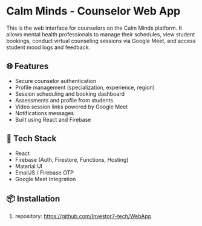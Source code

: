 # Calm Minds - Counselor Web App

This is the web interface for counselors on the Calm Minds platform. It allows mental health professionals to manage their schedules, view student bookings, conduct virtual counseling sessions via Google Meet, and access student mood logs and feedback.

## 🌐 Features

- Secure counselor authentication
- Profile management (specialization, experience, region)
- Session scheduling and booking dashboard
- Assessments and profile from students
- Video session links powered by Google Meet
- Notifications messages
- Built using React and Firebase

## 🔧 Tech Stack

- React
- Firebase (Auth, Firestore, Functions, Hosting)
- Material UI
- EmailJS / Firebase OTP
- Google Meet Integration

## 📦 Installation

1. repository: https://github.com/Investor7-tech/WebApp

